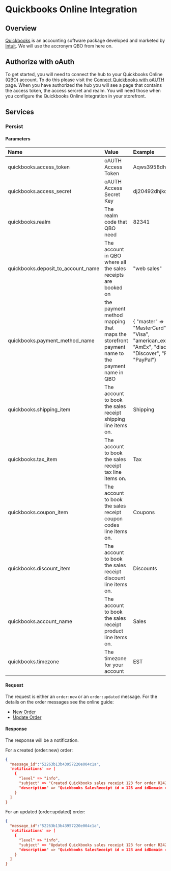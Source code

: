 # Quickbooks Online Integration

## Overview

[Quickbooks](http://quickbooks.intuit.com) is an accounting software package developed and marketed by [Intuit](http://www.intuit.com). 
We will use the accronym QBO from here on.

## Authorize with oAuth
To get started, you will need to connect the hub to your Quickbooks Online (QBO) account. To do this please visit the [Connect Quickbooks with oAUTH](http://spreecommerce.com/quickbooks) page. When you have authorized the hub you will see a page that contains the access token, the access sercret and realm. You will need those when you configure the Quickbooks Online Integration in your storefront. 

## Services

### Persist

#### Parameters

| Name | Value | Example |
| :----| :-----| :------ |
| quickbooks.access_token | oAUTH Access Token | Aqws3958dhdjwb39 |
| quickbooks.access_secret | oAUTH Access Secret Key | dj20492dhjkdjeh2838w7 |
| quickbooks.realm | The realm code that QBO need | 82341 |
| quickbooks.deposit_to_account_name | The account in QBO where all the sales receipts are booked on | "web sales" |
| quickbooks.payment_method_name | the payment method mapping that maps the storefront payment name to the payment name in QBO  |{ "master" => "MasterCard", "visa" => "Visa", "american_express" => "AmEx", "discover" => "Discover", "PayPal" => "PayPal"} |
| quickbooks.shipping_item | The account to book the sales receipt shipping line items on. | Shipping |
| quickbooks.tax_item | The account to book the sales receipt tax line items on. | Tax |
| quickbooks.coupon_item | The account to book the sales receipt coupon codes line items on. | Coupons |
| quickbooks.discount_item | The account to book the sales receipt discount line items on. | Discounts |
| quickbooks.account_name | The account to book the sales receipt product line items on. | Sales |
| quickbooks.timezone | The timezone for your account | EST |


#### Request

The request is either an `order:new` or an `order:updated` message. For the details on the order messages see the online guide:

* [New Order](http://guides.spreecommerce.com/integration/order_messages.html#ordernew)
* [Update Order](http://guides.spreecommerce.com/integration/order_messages.html#orderupdated)

#### Response

The response will be a notification. 

For a created (order:new) order:

```json
{
  "message_id":"52263b13b43957220e004c1a",
  'notifications' => [
    {
      "level" => "info",
      "subject" => "Created Quickbooks sales receipt 123 for order R242342354543,
      "description" => "Quickbooks SalesReceipt id = 123 and idDomain = QBO"
    }
  ]
}
```

For an updated (order:updated) order:
```json
{
  "message_id":"52263b13b43957220e004c1a",
  'notifications' => [
    {
      "level" => "info",
      "subject" => "Updated Quickbooks sales receipt 123 for order R242342354543,
      "description" => "Quickbooks SalesReceipt id = 123 and idDomain = QBO"
    }
  ]
}
```


